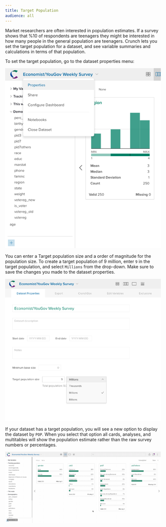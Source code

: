 ```yaml
---
title: Target Population
audience: all
---
```


Market researchers are often interested in population estimates. If a survey shows that %10 of respondents are teenagers they might be interested in how many people in the general population are teenagers. Crunch lets you set the target population for a dataset, and see variable summaries and calculations in terms of that population. 

To set the target population, go to the dataset properties menu:


![](images/populationDatasetProperties.png)


You can enter a Target population size and a order of magnitude for the population size. To create a target population of 9 million, enter `9` in the target population, and select `Millions` from the drop-down. Make sure to save the changes you made to the dataset properties. 


![](images/setPopulationSize.png)


If your dataset has a target population, you will see a new option to display the dataset by `POP`. When you select that option all cards, analyses, and multitables will show the population estimate rather than the raw survey numbers or percentages. 


![](images/showPopulations.gif)

